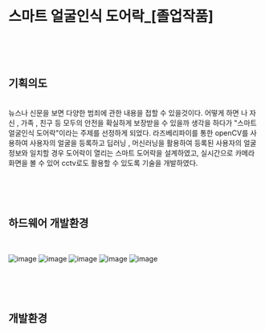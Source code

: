 <h1>스마트 얼굴인식 도어락_[졸업작품]</h1>


<br/><br/><br/>

<h2>기획의도</h2>
<br/>
뉴스나 신문을 보면 다양한 범죄에 관한 내용을 접할 수 있을것이다. 어떻게 하면 나 자신 , 가족 , 친구 등 모두의 안전을 확실하게 보장받을 수 있을까 생각을 하다가 "스마트 얼굴인식 도어락"이라는 주제를 선정하게 되었다. 라즈베리파이를 통한 openCV를 사용하여 사용자의 얼굴을 등록하고 딥러닝 , 머신러닝을 활용하여 등록된 사용자의 얼굴정보와 일치할 경우 도어락이 열리는 스마트 도어락을 설계하였고, 실시간으로 카메라 화면을 볼 수 있어 cctv로도 활용할 수 있도록 기술을 개발하였다. 

<br/><br/><br/>

<h2>하드웨어 개발환경</h2>
<br/>

![image](https://user-images.githubusercontent.com/106515028/221368829-284d974d-78d9-4091-a2c9-c76803ffbb2b.png)
![image](https://user-images.githubusercontent.com/106515028/221368910-a89f1ac1-9e9c-4625-a817-61c7dcd093ec.png)
![image](https://user-images.githubusercontent.com/106515028/221368926-58aa1805-3b2d-46bf-918a-8481d33a793e.png)
![image](https://user-images.githubusercontent.com/106515028/221368937-0c1ebe58-63fa-45b7-9a4f-6f867bee50ba.png)
![image](https://user-images.githubusercontent.com/106515028/221369018-1eb5c639-d6cf-410f-9ff5-b91fb2e0a311.png)

<br/><br/><br/>

<h2> 개발환경</h2>
<br/>



